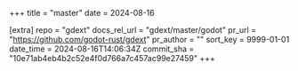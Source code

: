 +++
title = "master"
date = 2024-08-16

[extra]
repo = "gdext"
docs_rel_url = "gdext/master/godot"
pr_url = "https://github.com/godot-rust/gdext"
pr_author = ""
sort_key = 9999-01-01
date_time = 2024-08-16T14:06:34Z
commit_sha = "10e71ab4eb4b2c52e4f0d766a7c457ac99e27459"
+++


